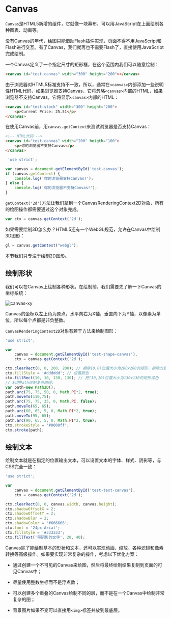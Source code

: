 # Canvas

`Canvas`是HTML5新增的组件，它就像一块幕布，可以用JavaScript在上面绘制各种图表、动画等。

没有Canvas的年代，绘图只能借助Flash插件实现，页面不得不用JavaScript和Flash进行交互。有了Canvas，我们就再也不需要Flash了，直接使用JavaScript完成绘制。

一个Canvas定义了一个指定尺寸的矩形框，在这个范围内我们可以随意绘制：

```html
<canvas id="test-canvas" width="300" height="200"></canvas>
```

由于浏览器对HTML5标准支持不一致，所以，通常在`<canvas>`内部添加一些说明性HTML代码，如果浏览器支持Canvas，它将忽略`<canvas>`内部的HTML，如果浏览器不支持Canvas，它将显示`<canvas>`内部的HTML：

```html
<canvas id="test-stock" width="300" height="200">
    <p>Current Price: 25.51</p>
</canvas>
```

在使用Canvas前，用`canvas.getContext`来测试浏览器是否支持Canvas：

```html
<!-- HTML代码 -->
<canvas id="test-canvas" width="200" heigth="100">
    <p>你的浏览器不支持Canvas</p>
</canvas>
```

```js
 'use strict';

var canvas = document.getElementById('test-canvas');
if (canvas.getContext) {
    console.log('你的浏览器支持Canvas!');
} else {
    console.log('你的浏览器不支持Canvas!');
}
```

`getContext('2d')`方法让我们拿到一个CanvasRenderingContext2D对象，所有的绘图操作都需要通过这个对象完成。

```js
var ctx = canvas.getContext('2d');
```

如果需要绘制3D怎么办？HTML5还有一个WebGL规范，允许在Canvas中绘制3D图形：

```js
gl = canvas.getContext("webgl");
```

本节我们只专注于绘制2D图形。

## 绘制形状

我们可以在Canvas上绘制各种形状。在绘制前，我们需要先了解一下Canvas的坐标系统：

![canvas-xy](/Res/doc/image/promise.png)

Canvas的坐标以左上角为原点，水平向右为X轴，垂直向下为Y轴，以像素为单位，所以每个点都是非负整数。

`CanvasRenderingContext2D`对象有若干方法来绘制图形：

```js
'use strict';

var
    canvas = document.getElementById('test-shape-canvas'),
    ctx = canvas.getContext('2d');

ctx.clearRect(0, 0, 200, 200); // 擦除(0,0)位置大小为200x200的矩形，擦除的意思是把该区域变为透明
ctx.fillStyle = '#dddddd'; // 设置颜色
ctx.fillRect(10, 10, 130, 130); // 把(10,10)位置大小为130x130的矩形涂色
// 利用Path绘制复杂路径:
var path=new Path2D();
path.arc(75, 75, 50, 0, Math.PI*2, true);
path.moveTo(110,75);
path.arc(75, 75, 35, 0, Math.PI, false);
path.moveTo(65, 65);
path.arc(60, 65, 5, 0, Math.PI*2, true);
path.moveTo(95, 65);
path.arc(90, 65, 5, 0, Math.PI*2, true);
ctx.strokeStyle = '#0000ff';
ctx.stroke(path);
```

## 绘制文本

绘制文本就是在指定的位置输出文本，可以设置文本的字体、样式、阴影等，与CSS完全一致：

```js
'use strict';

var
    canvas = document.getElementById('test-text-canvas'),
    ctx = canvas.getContext('2d');

ctx.clearRect(0, 0, canvas.width, canvas.height);
ctx.shadowOffsetX = 2;
ctx.shadowOffsetY = 2;
ctx.shadowBlur = 2;
ctx.shadowColor = '#666666';
ctx.font = '24px Arial';
ctx.fillStyle = '#333333';
ctx.fillText('带阴影的文字', 20, 40);
```

Canvas除了能绘制基本的形状和文本，还可以实现动画、缩放、各种滤镜和像素转换等高级操作。如果要实现非常复杂的操作，考虑以下优化方案：

- 通过创建一个不可见的Canvas来绘图，然后将最终绘制结果复制到页面的可见Canvas中；

- 尽量使用整数坐标而不是浮点数；

- 可以创建多个重叠的Canvas绘制不同的层，而不是在一个Canvas中绘制非常复杂的图；

- 背景图片如果不变可以直接用`<img>`标签并放到最底层。